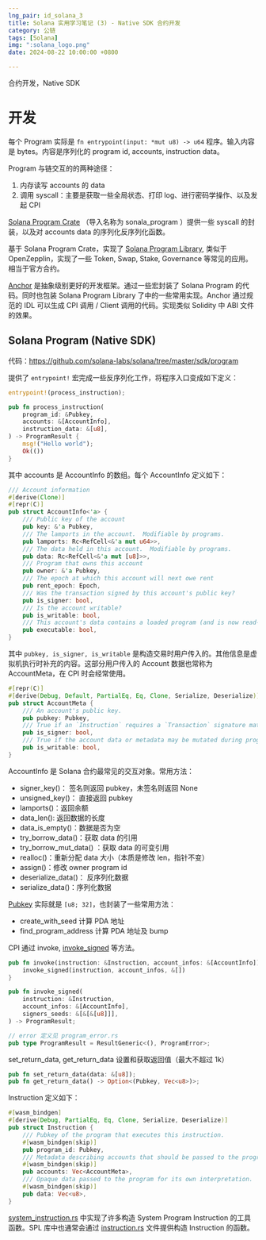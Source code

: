 ```yaml
---
lng_pair: id_solana_3
title: Solana 实用学习笔记 (3) - Native SDK 合约开发
category: 公链
tags: [Solana]
img: ":solana_logo.png"
date: 2024-08-22 10:00:00 +0800

---
```

<!-- outline-start -->

合约开发，Native SDK

<!-- outline-end -->
# 开发

每个 Program 实际是 `fn entrypoint(input: *mut u8) -> u64` 程序。输入内容是 bytes。内容是序列化的 program id, accounts, instruction data。

Program 与链交互的的两种途径：
1. 内存读写 accounts 的 data
2. 调用 syscall：主要是获取一些全局状态、打印 log、进行密码学操作、以及发起 CPI

[Solana Program Crate](https://github.com/solana-labs/solana/tree/master/sdk/program) （导入名称为 sonala_program ）提供一些 syscall 的封装，以及对 accounts data 的序列化反序列化函数。

基于 Solana Program Crate，实现了 [Solana Program Library](https://github.com/solana-labs/solana-program-library), 类似于 OpenZepplin，实现了一些 Token, Swap, Stake, Governance 等常见的应用。相当于官方合约。

[Anchor](https://github.com/coral-xyz/anchor) 是抽象级别更好的开发框架。通过一些宏封装了 Solana Program 的代码。同时也包装 Solana Program Library 了中的一些常用实现。Anchor 通过规范的 IDL 可以生成 CPI 调用 / Client 调用的代码。实现类似 Solidity 中 ABI 文件的效果。

## Solana Program (Native SDK)

代码：https://github.com/solana-labs/solana/tree/master/sdk/program

提供了 `entrypoint!` 宏完成一些反序列化工作，将程序入口变成如下定义：

```rust
entrypoint!(process_instruction);

pub fn process_instruction(
    program_id: &Pubkey,
    accounts: &[AccountInfo],
    instruction_data: &[u8],
) -> ProgramResult {
    msg!("Hello world");
    Ok(())
}
```

其中 accounts 是 AccountInfo 的数组。每个 AccountInfo 定义如下：

```rust
/// Account information
#[derive(Clone)]
#[repr(C)]
pub struct AccountInfo<'a> {
    /// Public key of the account
    pub key: &'a Pubkey, 
    /// The lamports in the account.  Modifiable by programs.
    pub lamports: Rc<RefCell<&'a mut u64>>,
    /// The data held in this account.  Modifiable by programs.
    pub data: Rc<RefCell<&'a mut [u8]>>,
    /// Program that owns this account
    pub owner: &'a Pubkey,
    /// The epoch at which this account will next owe rent
    pub rent_epoch: Epoch,
    /// Was the transaction signed by this account's public key?
    pub is_signer: bool,
    /// Is the account writable?
    pub is_writable: bool,
    /// This account's data contains a loaded program (and is now read-only)
    pub executable: bool,
}
```

其中 `pubkey, is_signer, is_writable` 是构造交易时用户传入的。其他信息是虚拟机执行时补充的内容。这部分用户传入的 Account 数据也常称为 AccountMeta，在 CPI 时会经常使用。
```rust
#[repr(C)]
#[derive(Debug, Default, PartialEq, Eq, Clone, Serialize, Deserialize)]
pub struct AccountMeta {
    /// An account's public key.
    pub pubkey: Pubkey,
    /// True if an `Instruction` requires a `Transaction` signature matching `pubkey`.
    pub is_signer: bool,
    /// True if the account data or metadata may be mutated during program execution.
    pub is_writable: bool,
}
```

AccountInfo 是 Solana 合约最常见的交互对象。常用方法：
- signer_key()： 签名则返回 pubkey，未签名则返回 None
- unsigned_key()： 直接返回 pubkey
- lamports()：返回余额
- data_len(): 返回数据的长度
- data_is_empty()：数据是否为空
- try_borrow_data()：获取 data 的引用
- try_borrow_mut_data() ：获取 data 的可变引用
- realloc()：重新分配 data 大小（本质是修改 len，指针不变）
- assign()：修改 owner program id
- deserialize_data()： 反序列化数据
- serialize_data()：序列化数据

[Pubkey](https://github.com/solana-labs/solana/blob/27eff8408b7223bb3c4ab70523f8a8dca3ca6645/sdk/program/src/pubkey.rs) 实际就是 `[u8; 32]`，也封装了一些常用方法：
- create_with_seed 计算 PDA 地址
- find_program_address 计算 PDA 地址及 bump

CPI 通过 invoke, [invoke_signed](https://github.com/solana-labs/solana/blob/27eff8408b7223bb3c4ab70523f8a8dca3ca6645/sdk/program/src/program.rs#L247-L248) 等方法。
```rust
pub fn invoke(instruction: &Instruction, account_infos: &[AccountInfo]) -> ProgramResult {
    invoke_signed(instruction, account_infos, &[])
}

pub fn invoke_signed(
    instruction: &Instruction,
    account_infos: &[AccountInfo],
    signers_seeds: &[&[&[u8]]],
) -> ProgramResult;

// error 定义见 program_error.rs
pub type ProgramResult = ResultGeneric<(), ProgramError>;
```

set_return_data, get_return_data 设置和获取返回值（最大不超过 1k）
```rust
pub fn set_return_data(data: &[u8]);
pub fn get_return_data() -> Option<(Pubkey, Vec<u8>)>;
```

Instruction 定义如下：
```rs
#[wasm_bindgen]
#[derive(Debug, PartialEq, Eq, Clone, Serialize, Deserialize)]
pub struct Instruction {
    /// Pubkey of the program that executes this instruction.
    #[wasm_bindgen(skip)]
    pub program_id: Pubkey,
    /// Metadata describing accounts that should be passed to the program.
    #[wasm_bindgen(skip)]
    pub accounts: Vec<AccountMeta>,
    /// Opaque data passed to the program for its own interpretation.
    #[wasm_bindgen(skip)]
    pub data: Vec<u8>,
}
```

[system_instruction.rs](https://github.com/solana-labs/solana/blob/27eff8408b7223bb3c4ab70523f8a8dca3ca6645/sdk/program/src/system_instruction.rs) 中实现了许多构造 System Program Instruction 的工具函数。SPL 库中也通常会通过 [instruction.rs](https://github.com/solana-labs/solana-program-library/blob/master/token/program-2022/src/instruction.rs) 文件提供构造 Instruction 的函数。



